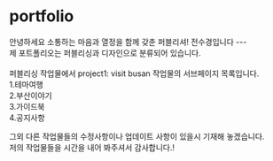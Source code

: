 portfolio
===
안녕하세요 소통하는 마음과 열정을 함께 갖춘 퍼블리셔! 전수경입니다
---<br>
제 포트폴리오는 퍼블리싱과 디자인으로 분류되어 있습니다.<br>
<br>
퍼블리싱 작업물에서 project1: visit busan 작업물의 서브페이지 목록입니다.<br>
1.테마여행<br>
2.부산이야기<br>
3.가이드북<br>
4.공지사항<br>

그외 다른 작업물들의 수정사항이나 업데이트 사항이 있을시 기재해 놓겠습니다.<br>
저의 작업물들을 시간을 내어 봐주셔서 감사합니다.!
